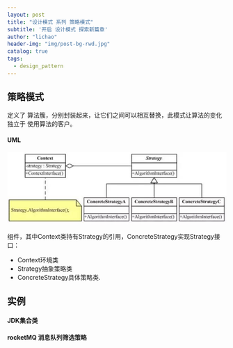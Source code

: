 ```yaml
---
layout: post
title: "设计模式 系列 策略模式"
subtitle: '开启 设计模式 探索新篇章'
author: "lichao"
header-img: "img/post-bg-rwd.jpg"
catalog: true
tags:
  - design_pattern 
---
```


## 策略模式
定义了 算法簇，分别封装起来，让它们之间可以相互替换，此模式让算法的变化 独立于 使用算法的客户。

#### UML
![设计模式](/img/pattern/pattern.jpeg)

组件，其中Context类持有Strategy的引用，ConcreteStrategy实现Strategy接口：
* Context环境类
* Strategy抽象策略类
* ConcreteStrategy具体策略类.


## 实例
#### JDK集合类
#### rocketMQ 消息队列筛选策略

